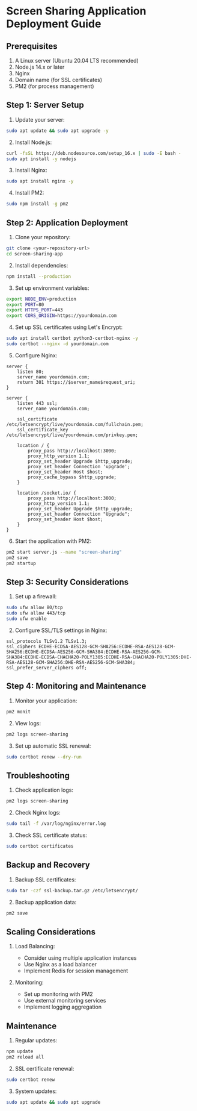 # Screen Sharing Application Deployment Guide

## Prerequisites

1. A Linux server (Ubuntu 20.04 LTS recommended)
2. Node.js 14.x or later
3. Nginx
4. Domain name (for SSL certificates)
5. PM2 (for process management)

## Step 1: Server Setup

1. Update your server:
```bash
sudo apt update && sudo apt upgrade -y
```

2. Install Node.js:
```bash
curl -fsSL https://deb.nodesource.com/setup_16.x | sudo -E bash -
sudo apt install -y nodejs
```

3. Install Nginx:
```bash
sudo apt install nginx -y
```

4. Install PM2:
```bash
sudo npm install -g pm2
```

## Step 2: Application Deployment

1. Clone your repository:
```bash
git clone <your-repository-url>
cd screen-sharing-app
```

2. Install dependencies:
```bash
npm install --production
```

3. Set up environment variables:
```bash
export NODE_ENV=production
export PORT=80
export HTTPS_PORT=443
export CORS_ORIGIN=https://yourdomain.com
```

4. Set up SSL certificates using Let's Encrypt:
```bash
sudo apt install certbot python3-certbot-nginx -y
sudo certbot --nginx -d yourdomain.com
```

5. Configure Nginx:
```nginx
server {
    listen 80;
    server_name yourdomain.com;
    return 301 https://$server_name$request_uri;
}

server {
    listen 443 ssl;
    server_name yourdomain.com;

    ssl_certificate /etc/letsencrypt/live/yourdomain.com/fullchain.pem;
    ssl_certificate_key /etc/letsencrypt/live/yourdomain.com/privkey.pem;

    location / {
        proxy_pass http://localhost:3000;
        proxy_http_version 1.1;
        proxy_set_header Upgrade $http_upgrade;
        proxy_set_header Connection 'upgrade';
        proxy_set_header Host $host;
        proxy_cache_bypass $http_upgrade;
    }

    location /socket.io/ {
        proxy_pass http://localhost:3000;
        proxy_http_version 1.1;
        proxy_set_header Upgrade $http_upgrade;
        proxy_set_header Connection "Upgrade";
        proxy_set_header Host $host;
    }
}
```

6. Start the application with PM2:
```bash
pm2 start server.js --name "screen-sharing"
pm2 save
pm2 startup
```

## Step 3: Security Considerations

1. Set up a firewall:
```bash
sudo ufw allow 80/tcp
sudo ufw allow 443/tcp
sudo ufw enable
```

2. Configure SSL/TLS settings in Nginx:
```nginx
ssl_protocols TLSv1.2 TLSv1.3;
ssl_ciphers ECDHE-ECDSA-AES128-GCM-SHA256:ECDHE-RSA-AES128-GCM-SHA256:ECDHE-ECDSA-AES256-GCM-SHA384:ECDHE-RSA-AES256-GCM-SHA384:ECDHE-ECDSA-CHACHA20-POLY1305:ECDHE-RSA-CHACHA20-POLY1305:DHE-RSA-AES128-GCM-SHA256:DHE-RSA-AES256-GCM-SHA384;
ssl_prefer_server_ciphers off;
```

## Step 4: Monitoring and Maintenance

1. Monitor your application:
```bash
pm2 monit
```

2. View logs:
```bash
pm2 logs screen-sharing
```

3. Set up automatic SSL renewal:
```bash
sudo certbot renew --dry-run
```

## Troubleshooting

1. Check application logs:
```bash
pm2 logs screen-sharing
```

2. Check Nginx logs:
```bash
sudo tail -f /var/log/nginx/error.log
```

3. Check SSL certificate status:
```bash
sudo certbot certificates
```

## Backup and Recovery

1. Backup SSL certificates:
```bash
sudo tar -czf ssl-backup.tar.gz /etc/letsencrypt/
```

2. Backup application data:
```bash
pm2 save
```

## Scaling Considerations

1. Load Balancing:
   - Consider using multiple application instances
   - Use Nginx as a load balancer
   - Implement Redis for session management

2. Monitoring:
   - Set up monitoring with PM2
   - Use external monitoring services
   - Implement logging aggregation

## Maintenance

1. Regular updates:
```bash
npm update
pm2 reload all
```

2. SSL certificate renewal:
```bash
sudo certbot renew
```

3. System updates:
```bash
sudo apt update && sudo apt upgrade
``` 